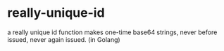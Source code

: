 really-unique-id
================

a really unique id function makes one-time base64 strings, never before issued, never again issued. (in Golang)
